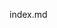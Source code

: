 index.md
<!-- # os212
Repository for Operating Systems Course in University of Indonesia 2021-2 (Odd Semester 2021/2022)
 -->
